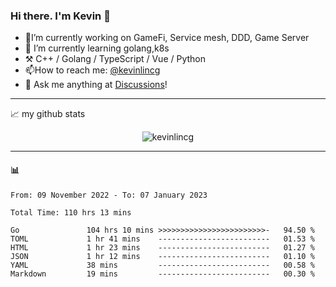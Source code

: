 ### Hi there. I'm Kevin 👋

- 🔭I’m currently working on GameFi, Service mesh, DDD, Game Server
- 🌱 I’m currently learning golang,k8s
-   :hammer_and_pick: C++ / Golang / TypeScript / Vue / Python
- 📫How to reach me: [@kevinlincg](https://twitter.com/kevinlincg) 
-   :thought_balloon: Ask me anything at [Discussions](https://github.com/kevinlincg/kevinlincg/discussions/new)!

---

📈 my github stats

<p align="center"> <img src="https://github-readme-stats-ouuan.vercel.app/api?username=kevinlincg&theme=dark&show_icons=true&count_private=true" alt="kevinlincg" />

---

#### :bar_chart: 

<!--START_SECTION:waka-->

```text
From: 09 November 2022 - To: 07 January 2023

Total Time: 110 hrs 13 mins

Go               104 hrs 10 mins >>>>>>>>>>>>>>>>>>>>>>>>-   94.50 %
TOML             1 hr 41 mins    -------------------------   01.53 %
HTML             1 hr 23 mins    -------------------------   01.27 %
JSON             1 hr 12 mins    -------------------------   01.10 %
YAML             38 mins         -------------------------   00.58 %
Markdown         19 mins         -------------------------   00.30 %
```

<!--END_SECTION:waka-->
